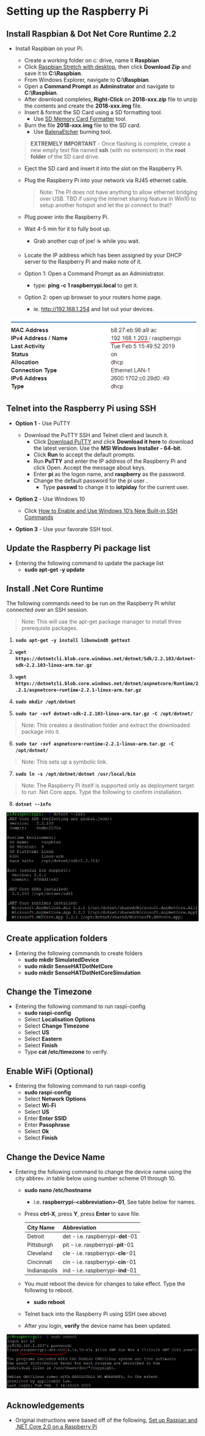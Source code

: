 # Setting up the Raspberry Pi

## Install Raspbian & Dot Net Core Runtime 2.2

- Install Raspbian on your Pi.
    - Create a working folder on c: drive, name it **Raspbian**
    - Click [Raspbian Stretch with desktop](https://www.raspberrypi.org/downloads/
), then click **Download Zip** and save it to **C:\Raspbian**.
    - From Windows Explorer, navigate to **C:\Raspbian**.
    - Open a **Command Prompt** as **Adminstrator** and navigate to **C:\Raspbian**.
    - After download completes, **Right-Click** on **2018-xxx.zip** file to unzip the contents and create the **2018-xxx.img** file.
    - Insert & format the SD Card using a SD formatting tool.
        - Use [SD Memory Card Formatter](https://www.sdcard.org/downloads/formatter_4/eula_windows/index.html) tool.
    - Burn the file **2018-xxx.img** file to the SD card.
        - Use [BalenaEtcher](https://www.balena.io/etcher/?ref=etcher_footer) burning tool.
    
    > **EXTREMELY IMPORTANT** - Once flashing is complete, create a new empty text file named **ssh** (with no extension) in the **root folder** of the SD card drive.
    - Eject the SD card and insert it into the slot on the Raspberry Pi.
    - Plug the Raspberry Pi into your network via RJ45 ethernet cable.
        > Note: The PI does not have anything to allow ethernet bridging over USB.  TBD if using the internet sharing feature in Win10 to setup another hotspot and let the pi connect to that?

    - Plug power into the Raspberry Pi.
    - Wait 4-5 min for it to fully boot up.
        - Grab another cup of joe! :coffee: while you wait.
    - Locate the IP address which has been assigned by your DHCP server to the Raspberry Pi and make note of it.
    - Option 1: Open a Command Prompt as an Administrator.
        - type: **ping -c 1 raspberrypi.local** to get it.
    - Option 2: open up browser to your routers home page.
        - ie. http://192.168.1.254 and list out your devices.

![Image](/images/settingupthepi-1.png)

## Telnet into the Raspberry Pi using SSH

- **Option 1** - Use PuTTY
    - Download the PuTTY SSH and Telnet client and launch it.
        - Click [Download PuTTY](https://www.putty.org/) and click **Download it here** to download the latest version. Use the **MSI Windows Installer - 64-bit**.
        - Click **Run** to accept the default prompts.
        - Run **PuTTY** and enter the IP address of the Raspberry Pi and click Open. Accept the message about keys.
        - Enter **pi** as the logon name, and **raspberry** as the password.
        - Change the default password for the pi user .
            - Type **passwd** to change it to **iotpiday** for the current user.

- **Option 2** - Use Windows 10
    - Click [How to Enable and Use Windows 10’s New Built-in SSH Commands](https://www.howtogeek.com/336775/how-to-enable-and-use-windows-10s-built-in-ssh-commands/)

- **Option 3** - Use your favorate SSH tool.

## Update the Raspberry Pi package list
- Entering the following command to update the package list
    - **sudo apt-get -y update**

## Install .Net Core Runtime
The following commands need to be run on the Raspberry Pi whilst connected over an SSH session.

> Note: This will use the apt-get package manager to install three prerequiste packages.
1) **```sudo apt-get -y install libunwind8 gettext```**

2) **```wget https://dotnetcli.blob.core.windows.net/dotnet/Sdk/2.2.103/dotnet-sdk-2.2.103-linux-arm.tar.gz```**

3) **```wget https://dotnetcli.blob.core.windows.net/dotnet/aspnetcore/Runtime/2.2.1/aspnetcore-runtime-2.2.1-linux-arm.tar.gz```**

4) **```sudo mkdir /opt/dotnet```**

5) **```sudo tar -xvf dotnet-sdk-2.2.103-linux-arm.tar.gz -C /opt/dotnet/```**

> Note: This creates a destination folder and extract the downloaded package into it.
6) **```sudo tar -xvf aspnetcore-runtime-2.2.1-linux-arm.tar.gz -C /opt/dotnet/```**

> Note: This sets up a symbolic link.
7) **```sudo ln -s /opt/dotnet/dotnet /usr/local/bin```**

> Note: The Raspberry Pi itself is supported only as deployment target to run .Net Core apps.  Type the following to confirm installation.
8) **```dotnet --info```**

![Image](/images/settingupthepi-2.png)

<!--
## Install Docker
The following commands need to be run on the Raspberry Pi whilst connected over an SSH session.
-->

## Create application folders
- Entering the following commands to create folders
    - **sudo mkdir SimulatedDevice**
    - **sudo mkdir SenseHATDotNetCore**
    - **sudo mkdir SenseHATDotNetCoreSimulation**

## Change the Timezone
- Entering the following command to run raspi-config
    - **sudo raspi-config**
    - Select **Localisation Options**
    - Select **Change Timezone**
    - Select **US**
    - Select **Eastern**
    - Select **Finish**
    - Type **cat /etc/timezone** to verify.

## Enable WiFi (Optional)
- Entering the following command to run raspi-config
    - **sudo raspi-config**
    - Select **Network Options**
    - Select **Wi-Fi**
    - Select **US**
    - Enter **Enter SSID**
    - Enter **Passphrase**
    - Select **Ok**
    - Select **Finish**

## Change the Device Name
- Entering the following command to change the device name using the city abbrev. in table below using number scheme 01 through 10.
    - **sudo nano /etc/hostname**
        - i.e. **raspberrypi-<**abbreviation**>-01**, See table below for names.
    - Press **ctrl-X**, press **Y**, press **Enter** to save file.

        City Name | Abbreviation 
        ------------ | -------------
        Detroit | det - i.e. raspberrypi-**det**-01
        Pittsburgh | pit - i.e. raspberrypi-**pit**-01
        Cleveland | cle - i.e. raspberrypi-**cle**-01
        Cincinnati | cin - i.e. raspberrypi-**cin**-01
        Indianapolis | ind - i.e. raspberrypi-**ind**-01

    - You must reboot the device for changes to take effect.  Type the following to reboot.
        - **sudo reboot**
    - Telnet back into the Raspberry Pi using SSH (see above)
    - After you login, **verify** the device name has been updated.

![Image](/images/settingupthepi-3.png)

## Acknowledgements
- Original instructions were based off of the following, [Set up Raspian and .NET Core 2.0 on a Raspberry Pi](https://blogs.msdn.microsoft.com/david/2017/07/20/setting_up_raspian_and_dotnet_core_2_0_on_a_raspberry_pi/)

